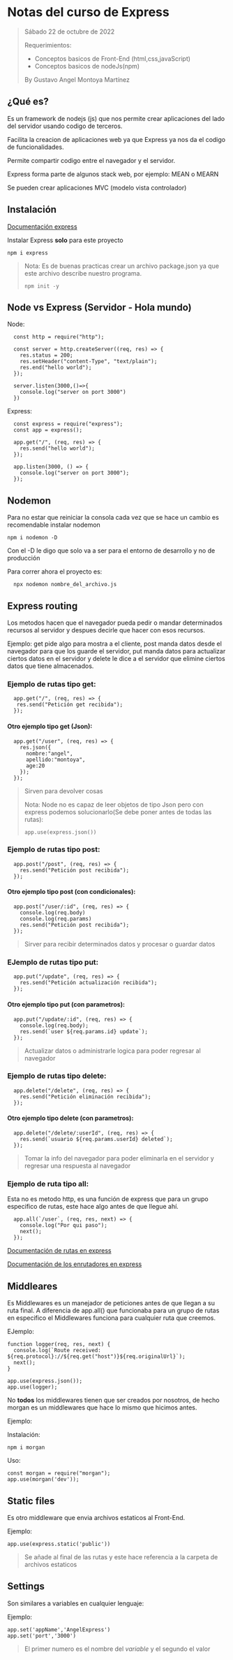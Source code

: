 # Notas del curso de Express

> Sábado 22 de octubre de 2022
>
> Requerimientos: 
>  - Conceptos basicos de Front-End (html,css,javaScript)
>  - Conceptos basicos de nodeJs(npm)
>
> By Gustavo Angel Montoya Martínez 

## ¿Qué es?

Es un framework de nodejs (js) que nos permite crear aplicaciones del lado del servidor usando codigo de terceros.

Facilita la creacion de aplicaciones web ya que Express ya nos da el codigo de funcionalidades.

Permite compartir codigo entre el navegador y el servidor.

Express forma parte de algunos stack web, por ejemplo:  MEAN o MEARN

Se pueden crear aplicaciones MVC (modelo vista controlador) 

## Instalación

[Documentación express](https://expressjs.com/)

Instalar Express **solo** para este proyecto 
```
npm i express 
```

> Nota: Es de buenas practicas crear un archivo package.json ya que este archivo describe nuestro programa.
>
>   ```
>   npm init -y
>   ```


## Node vs Express (Servidor - Hola mundo)

Node:

```
  const http = require("http");

  const server = http.createServer((req, res) => {
    res.status = 200;
    res.setHeader("content-Type", "text/plain");
    res.end("hello world");
  });

  server.listen(3000,()=>{
    console.log("server on port 3000")
  })
```

Express:

```
  const express = require("express");
  const app = express();

  app.get("/", (req, res) => {
    res.send("hello world");
  });

  app.listen(3000, () => {
    console.log("server on port 3000");
  });
```

## Nodemon 

 Para no estar que reiniciar la consola cada vez que se hace un cambio es recomendable instalar nodemon
 ```
 npm i nodemon -D
 ```
 Con el -D le digo que solo va a ser para el entorno de desarrollo y no de producción 
 
 Para correr ahora el proyecto es:
 ```
   npx nodemon nombre_del_archivo.js
 ```


## Express routing

Los metodos hacen que el navegador pueda pedir o mandar determinados recursos al servidor y despues decirle que hacer con esos recursos.

Ejemplo: get pide algo para mostra a el cliente, post manda datos desde el navegador para que los guarde el servidor, put manda datos para actualizar ciertos datos en el servidor y delete le dice a el servidor que elimine ciertos datos que tiene almacenados. 

### Ejemplo de rutas tipo get:

```
  app.get("/", (req, res) => {
   res.send("Petición get recibida");
  });

```
#### Otro ejemplo tipo get (Json):
```
  app.get("/user", (req, res) => {
    res.json({
      nombre:"angel",
      apellido:"montoya",
      age:20
    });
  });
```
> Sirven para devolver cosas
>
> Nota: Node no es capaz de leer objetos de tipo Json pero con express podemos solucionarlo(Se debe poner antes de todas las rutas):
>  ```
> app.use(express.json())
>  ```



### Ejemplo de rutas tipo post:

```
  app.post("/post", (req, res) => {
    res.send("Petición post recibida");
  });
```
#### Otro ejemplo tipo post (con condicionales):
```
  app.post("/user/:id", (req, res) => {
    console.log(req.body)
    console.log(req.params)
    res.send("Petición post recibida");
  });
```
> Sirver para recibir determinados datos y procesar o guardar datos


### EJemplo de rutas tipo put:

```
  app.put("/update", (req, res) => {
    res.send("Petición actualización recibida");
  });
```
#### Otro ejemplo tipo put (con parametros):

```
  app.put("/update/:id", (req, res) => {
    console.log(req.body);
    res.send(`user ${req.params.id} update`);
  });
```
> Actualizar datos o administrarle logica para poder regresar al navegador


### Ejemplo de rutas tipo delete:

```
  app.delete("/delete", (req, res) => {
    res.send("Petición eliminación recibida");
  });
```
#### Otro ejemplo tipo delete (con parametros):
```
  app.delete("/delete/:userId", (req, res) => {
    res.send(`usuario ${req.params.userId} deleted`);
  });
```
> Tomar la info del navegador para poder eliminarla en el servidor y regresar una respuesta al navegador

### Ejemplo de ruta tipo all:

Esta no es metodo http, es una función de express que para un grupo especifico de rutas, este hace algo antes de que llegue ahí.

```
  app.all(`/user`, (req, res, next) => {
    console.log("Por qui paso");
    next();
  });

```

[Documentación de rutas en express](https://expressjs.com/en/starter/basic-routing.html)

[Documentación de los enrutadores en express](https://expressjs.com/en/guide/routing.html)


## Middleares 

Es Middlewares es un manejador de peticiones antes de que llegan a su ruta final.
A diferencia de app.all() que funcionaba para un grupo de rutas en especifico el Middlewares funciona para cualquier ruta que creemos.

EJemplo:

```
function logger(req, res, next) {
  console.log(`Route received: ${req.protocol}://${req.get("host")}${req.originalUrl}`);
  next();
}

app.use(express.json());
app.use(logger);
```

No **todos** los middlewares tienen que ser creados por nosotros, de hecho morgan es un middlewares que hace lo mismo que hicimos antes.

Ejemplo:

Instalación:
```
npm i morgan 
```
Uso:
```
const morgan = require("morgan");
app.use(morgan('dev'));
```
## Static files 

Es otro middleware que envia archivos estaticos al Front-End.

Ejemplo:

```
app.use(express.static('public'))
```
> Se añade al final de las rutas y este hace referencia a la carpeta de archivos estaticos 

## Settings 

Son similares a variables en cualquier lenguaje:

Ejemplo:

```
app.set('appName','AngelExpress')
app.set('port','3000')

```

> El primer numero es el nombre del *variable* y el segundo el valor 
